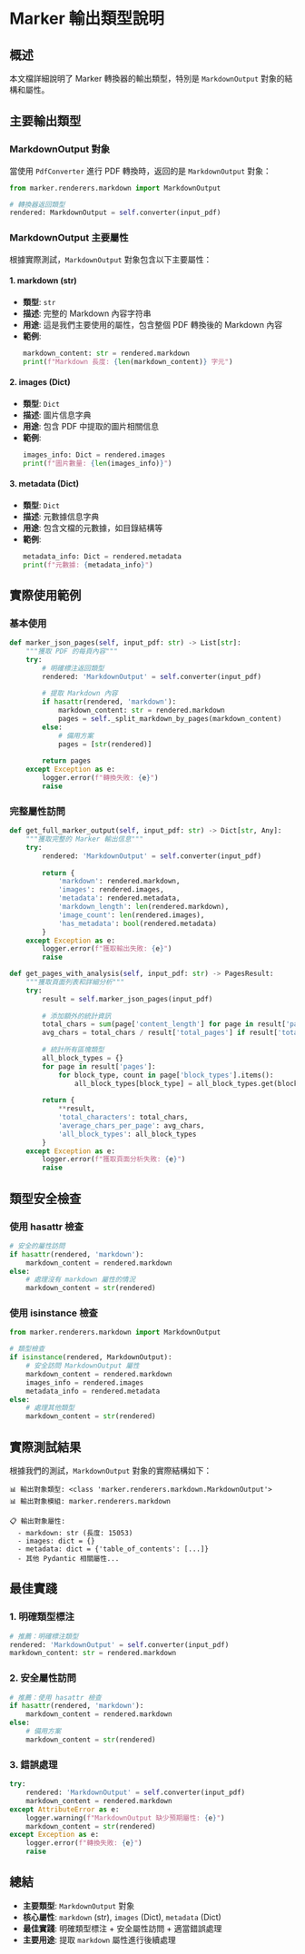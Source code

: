 # Marker 輸出類型說明

## 概述

本文檔詳細說明了 Marker 轉換器的輸出類型，特別是 `MarkdownOutput` 對象的結構和屬性。

## 主要輸出類型

### MarkdownOutput 對象

當使用 `PdfConverter` 進行 PDF 轉換時，返回的是 `MarkdownOutput` 對象：

```python
from marker.renderers.markdown import MarkdownOutput

# 轉換器返回類型
rendered: MarkdownOutput = self.converter(input_pdf)
```

### MarkdownOutput 主要屬性

根據實際測試，`MarkdownOutput` 對象包含以下主要屬性：

#### 1. markdown (str)
- **類型**: `str`
- **描述**: 完整的 Markdown 內容字符串
- **用途**: 這是我們主要使用的屬性，包含整個 PDF 轉換後的 Markdown 內容
- **範例**: 
  ```python
  markdown_content: str = rendered.markdown
  print(f"Markdown 長度: {len(markdown_content)} 字元")
  ```

#### 2. images (Dict)
- **類型**: `Dict`
- **描述**: 圖片信息字典
- **用途**: 包含 PDF 中提取的圖片相關信息
- **範例**:
  ```python
  images_info: Dict = rendered.images
  print(f"圖片數量: {len(images_info)}")
  ```

#### 3. metadata (Dict)
- **類型**: `Dict`
- **描述**: 元數據信息字典
- **用途**: 包含文檔的元數據，如目錄結構等
- **範例**:
  ```python
  metadata_info: Dict = rendered.metadata
  print(f"元數據: {metadata_info}")
  ```

## 實際使用範例

### 基本使用

```python
def marker_json_pages(self, input_pdf: str) -> List[str]:
    """獲取 PDF 的每頁內容"""
    try:
        # 明確標注返回類型
        rendered: 'MarkdownOutput' = self.converter(input_pdf)
        
        # 提取 Markdown 內容
        if hasattr(rendered, 'markdown'):
            markdown_content: str = rendered.markdown
            pages = self._split_markdown_by_pages(markdown_content)
        else:
            # 備用方案
            pages = [str(rendered)]
        
        return pages
    except Exception as e:
        logger.error(f"轉換失敗: {e}")
        raise
```

### 完整屬性訪問

```python
def get_full_marker_output(self, input_pdf: str) -> Dict[str, Any]:
    """獲取完整的 Marker 輸出信息"""
    try:
        rendered: 'MarkdownOutput' = self.converter(input_pdf)
        
        return {
            'markdown': rendered.markdown,
            'images': rendered.images,
            'metadata': rendered.metadata,
            'markdown_length': len(rendered.markdown),
            'image_count': len(rendered.images),
            'has_metadata': bool(rendered.metadata)
        }
    except Exception as e:
        logger.error(f"獲取輸出失敗: {e}")
        raise

def get_pages_with_analysis(self, input_pdf: str) -> PagesResult:
    """獲取頁面列表和詳細分析"""
    try:
        result = self.marker_json_pages(input_pdf)
        
        # 添加額外的統計資訊
        total_chars = sum(page['content_length'] for page in result['pages'])
        avg_chars = total_chars / result['total_pages'] if result['total_pages'] > 0 else 0
        
        # 統計所有區塊類型
        all_block_types = {}
        for page in result['pages']:
            for block_type, count in page['block_types'].items():
                all_block_types[block_type] = all_block_types.get(block_type, 0) + count
        
        return {
            **result,
            'total_characters': total_chars,
            'average_chars_per_page': avg_chars,
            'all_block_types': all_block_types
        }
    except Exception as e:
        logger.error(f"獲取頁面分析失敗: {e}")
        raise
```

## 類型安全檢查

### 使用 hasattr 檢查

```python
# 安全的屬性訪問
if hasattr(rendered, 'markdown'):
    markdown_content = rendered.markdown
else:
    # 處理沒有 markdown 屬性的情況
    markdown_content = str(rendered)
```

### 使用 isinstance 檢查

```python
from marker.renderers.markdown import MarkdownOutput

# 類型檢查
if isinstance(rendered, MarkdownOutput):
    # 安全訪問 MarkdownOutput 屬性
    markdown_content = rendered.markdown
    images_info = rendered.images
    metadata_info = rendered.metadata
else:
    # 處理其他類型
    markdown_content = str(rendered)
```

## 實際測試結果

根據我們的測試，`MarkdownOutput` 對象的實際結構如下：

```
📊 輸出對象類型: <class 'marker.renderers.markdown.MarkdownOutput'>
📊 輸出對象模組: marker.renderers.markdown

📋 輸出對象屬性:
  - markdown: str (長度: 15053)
  - images: dict = {}
  - metadata: dict = {'table_of_contents': [...]}
  - 其他 Pydantic 相關屬性...
```

## 最佳實踐

### 1. 明確類型標注

```python
# 推薦：明確標注類型
rendered: 'MarkdownOutput' = self.converter(input_pdf)
markdown_content: str = rendered.markdown
```

### 2. 安全屬性訪問

```python
# 推薦：使用 hasattr 檢查
if hasattr(rendered, 'markdown'):
    markdown_content = rendered.markdown
else:
    # 備用方案
    markdown_content = str(rendered)
```

### 3. 錯誤處理

```python
try:
    rendered: 'MarkdownOutput' = self.converter(input_pdf)
    markdown_content = rendered.markdown
except AttributeError as e:
    logger.warning(f"MarkdownOutput 缺少預期屬性: {e}")
    markdown_content = str(rendered)
except Exception as e:
    logger.error(f"轉換失敗: {e}")
    raise
```

## 總結

- **主要類型**: `MarkdownOutput` 對象
- **核心屬性**: `markdown` (str), `images` (Dict), `metadata` (Dict)
- **最佳實踐**: 明確類型標注 + 安全屬性訪問 + 適當錯誤處理
- **主要用途**: 提取 `markdown` 屬性進行後續處理
